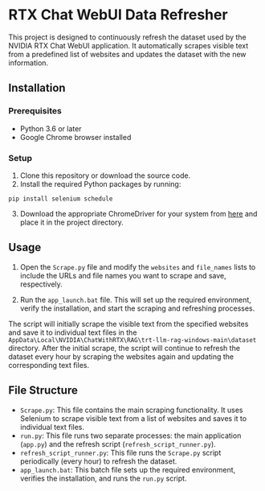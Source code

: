 # RTX Chat WebUI Data Refresher

This project is designed to continuously refresh the dataset used by the NVIDIA RTX Chat WebUI application. It automatically scrapes visible text from a predefined list of websites and updates the dataset with the new information.

## Installation

### Prerequisites

- Python 3.6 or later
- Google Chrome browser installed

### Setup

1. Clone this repository or download the source code.
2. Install the required Python packages by running:

```
pip install selenium schedule
```

3. Download the appropriate ChromeDriver for your system from [here](https://sites.google.com/a/chromium.org/chromedriver/downloads) and place it in the project directory.

## Usage

1. Open the `Scrape.py` file and modify the `websites` and `file_names` lists to include the URLs and file names you want to scrape and save, respectively.

2. Run the `app_launch.bat` file. This will set up the required environment, verify the installation, and start the scraping and refreshing processes.

The script will initially scrape the visible text from the specified websites and save it to individual text files in the `AppData\Local\NVIDIA\ChatWithRTX\RAG\trt-llm-rag-windows-main\dataset` directory. After the initial scrape, the script will continue to refresh the dataset every hour by scraping the websites again and updating the corresponding text files.

## File Structure

- `Scrape.py`: This file contains the main scraping functionality. It uses Selenium to scrape visible text from a list of websites and saves it to individual text files.
- `run.py`: This file runs two separate processes: the main application (`app.py`) and the refresh script (`refresh_script_runner.py`).
- `refresh_script_runner.py`: This file runs the `Scrape.py` script periodically (every hour) to refresh the dataset.
- `app_launch.bat`: This batch file sets up the required environment, verifies the installation, and runs the `run.py` script.
